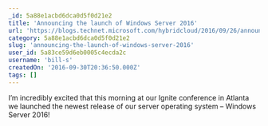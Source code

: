 ```yaml
---
_id: 5a88e1acbd6dca0d5f0d21e2
title: 'Announcing the launch of Windows Server 2016'
url: 'https://blogs.technet.microsoft.com/hybridcloud/2016/09/26/announcing-the-launch-of-windows-server-2016/'
category: 5a88e1acbd6dca0d5f0d21e2
slug: 'announcing-the-launch-of-windows-server-2016'
user_id: 5a83ce59d6eb0005c4ecda2c
username: 'bill-s'
createdOn: '2016-09-30T20:36:50.000Z'
tags: []
---
```


I’m incredibly excited that this morning at our Ignite conference in Atlanta we launched the newest release of our server operating system – Windows Server 2016! 
